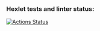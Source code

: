 ### Hexlet tests and linter status:
[![Actions Status](https://github.com/saymon-says/java-project-lvl5/workflows/hexlet-check/badge.svg)](https://github.com/saymon-says/java-project-lvl5/actions)